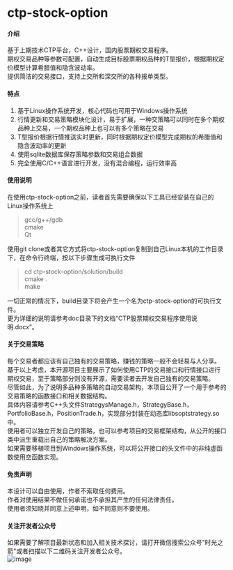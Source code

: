 # ctp-stock-option

#### 介绍
基于上期技术CTP平台，C++设计，国内股票期权交易程序。<br>
期权交易品种等参数可配置，自动生成目标股票期权品种的T型报价，根据期权定价模型计算希腊值和隐含波动率。<br>
提供简洁的交易接口，支持上交所和深交所的各种报单类型。<br>


#### 特点

1.  基于Linux操作系统开发，核心代码也可用于Windows操作系统
2.  行情更新和交易策略模块化设计，易于扩展，一种交策略可以同时在多个期权品种上交易，一个期权品种上也可以有多个策略在交易
3.  T型报价根据行情推送实时更新，同时根据期权定价模型完成期权的希腊值和隐含波动率的更新
4.  使用sqlite数据库保存策略参数和交易组合数据
5.  完全使用C/C++语言进行开发，没有混合编程，运行效率高 


#### 使用说明

在使用ctp-stock-option之前，读者首先需要确保以下工具已经安装在自己的Linux操作系统上<br>
> gcc/g++/gdb <br>
> cmake <br>
> Qt <br>

使用git clone或者其它方式将ctp-stock-option复制到自己Linux本机的工作目录下，在命令行终端，按以下步骤生成可执行文件<br>
> cd  ctp-stock-option/solution/build <br>
> cmake . <br>
> make <br>

一切正常的情况下，build目录下将会产生一个名为ctp-stock-option的可执行文件。<br>
更为详细的说明请参考doc目录下的文档“CTP股票期权交易程序使用说明.docx”。<br>


#### 关于交易策略

每个交易者都应该有自己独有的交易策略，赚钱的策略一般不会轻易与人分享。<br>
基于以上考虑，本开源项目主要展示了如何使用CTP的交易接口和行情接口进行期权交易，至于策略部分则没有开源，需要读者去开发自己独有的交易策略。<br>
尽管如此，为了说明多品种多策略的自动交易架构，本项目公开了一个用于参考的交易策略的函数接口和相关数据结构。<br>
具体内容请参考C++头文件StrategysManage.h，StrategyBase.h，PortfolioBase.h，PositionTrade.h，实现部分封装在动态库libsoptstrategy.so中。<br>
使用者可以独立开发自己的策略，也可以参考项目的交易框架结构，从公开的接口类中派生重载出自己的策略解决方案。<br>
如果需要移植项目到Windows操作系统，可以将公开接口的头文件中的非纯虚函数使用空函数实现。<br>


#### 免责声明
本设计可以自由使用，作者不索取任何费用。<br>
作者对使用结果不做任何承诺也不承担其产生的任何法律责任。<br>
使用者须知晓并同意上述申明，如不同意则不要使用。<br>

#### 关注开发者公众号
如果需要了解项目最新状态和加入相关技术探讨，请打开微信搜索公众号"时光之箭"或者扫描以下二维码关注开发者公众号。<br>
![image](https://open.weixin.qq.com/qr/code?username=Arrow-of-Time-zd "时光之箭")


